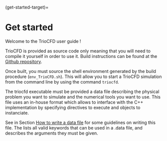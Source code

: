 (get-started-target)=
# Get started

Welcome to the TrioCFD user guide !

TrioCFD is provided as source code only meaning that you will need to compile it yourself in order to use it. 
Build instructions can be found at the [Github repository](https://github.com/cea-trust-platform/TrioCFD-code).

Once built, you must source the shell environment generated by the build procedure (`env_TrioCFD.sh`).
This will allow you to start a TrioCFD simulation from the command line by using the command `triocfd`.

The triocfd executable must be provided a data file describing the physical problem you want to simulate and the numerical tools you want to use. This file uses an in-house format which allows to interface with the C++ implementation by specifying directives to execute and objects to instanciate.

See in Section [How to write a data file](./howto/index) for some guidelines on writing this file. The [](keywords-target) lists all valid keywords that can be used in a .data file, and describes the arguments they must be given.